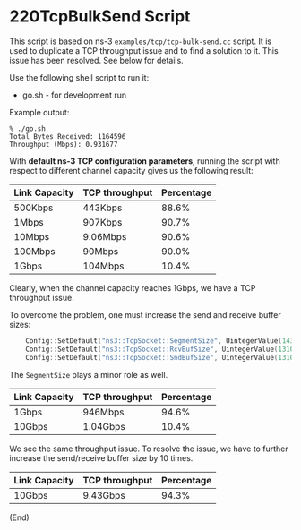 # 220TcpBulkSend Script

This script is based on ns-3 `examples/tcp/tcp-bulk-send.cc` script.
It is used to duplicate a TCP throughput issue and to find a solution 
to it.  This issue has been resolved.  See below for details.

Use the following shell script to run it:
 * go.sh            - for development run

Example output:

```
% ./go.sh
Total Bytes Received: 1164596
Throughput (Mbps): 0.931677
```

With __default ns-3 TCP configuration parameters__, running the script with 
respect to different channel capacity gives us the following result:

|  Link Capacity  |  TCP throughput   |  Percentage  |
|  -------------  |  --------------   |  ----------  |
|      500Kbps    |    443Kbps        |        88.6% |
|      1Mbps      |    907Kbps        |        90.7% |
|      10Mbps     |    9.06Mbps       |        90.6% |
|      100Mbps    |    90Mbps         |        90.0% |
|      1Gbps      |    104Mbps        |        10.4% |

Clearly, when the channel capacity reaches 1Gbps, we have a 
TCP throughput issue.

To overcome the problem, one must increase the send and receive buffer sizes:
```C++
    Config::SetDefault("ns3::TcpSocket::SegmentSize", UintegerValue(1436));     // default 536
    Config::SetDefault("ns3::TcpSocket::RcvBufSize", UintegerValue(1310720));   // default 131072
    Config::SetDefault("ns3::TcpSocket::SndBufSize", UintegerValue(1310720));   // default 131072
```
The `SegmentSize` plays a minor role as well.

|  Link Capacity  |  TCP throughput   |  Percentage  |
|  -------------  |  --------------   |  ----------  |
|      1Gbps      |    946Mbps        |        94.6% |
|      10Gbps     |    1.04Gbps       |        10.4% |

We see the same throughput issue.  To resolve the issue, we have to further increase 
the send/receive buffer size by 10 times.

|  Link Capacity  |  TCP throughput   |  Percentage  |
|  -------------  |  --------------   |  ----------  |
|      10Gbps     |    9.43Gbps       |        94.3% |

(End)